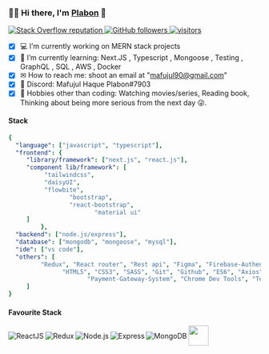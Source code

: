 ### :man_office_worker:  Hi there, I'm [Plabon](https://github.com/MafujulHaquePlabon) 👋

<p align="left">
       <a href="https://stackoverflow.com/users/19081882/mafujul-haque">
       <img alt="Stack Overflow reputation" src="https://img.shields.io/stackexchange/stackoverflow/r/19081882?color=orange&label=reputation&logo=stackoverflow">
       </a>
       <a href="https://github.com/MafujulHaquePlabon?tab=followers">
       <img alt="GitHub followers" src="https://img.shields.io/github/followers/MafujulHaquePlabon?color=green&logo=github">
       </a>
       <a href="https://github.com/MafujulHaquePlabon/">
       <img src="https://komarev.com/ghpvc/?username=MafujulHaquePlabon" alt="visitors" />
       </a>
  </p>

- [x] 💻 I’m currently working on MERN stack projects
- [x] 🌱 I’m currently learning: Next.JS , Typescript , Mongoose , Testing , GraphQL , SQL , AWS , Docker
- [x] ✉  How to reach me: shoot an email at "mafujul90@gmail.com"
- [x] 💬 Discord: Mafujul Haque Plabon#7903
- [x] 🎿 Hobbies other than coding: Watching movies/series, Reading book, Thinking about being more serious from the next day 😜.

#### Stack
```yaml
{
  "language": ["javascript", "typescript"],
  "frontend": {
     "library/framework": ["next.js", "react.js"],
     "component lib/framework": [
          "tailwindcss",
          "daisyUI",
          "flowbite",
                 "bootstrap",
                 "react-bootstrap",
                        "material ui"
     ]
         },
  "backend": ["node.js/express"], 
  "database": ["mongodb", "mongoose", "mysql"],
  "ide": ["vs code"],                     
  "others": [
         "Redux", "React router", "Rest api", "Figma", "Firebase-Authentication", "Netlify", "Surge", "Heroku",
               "HTML5", "CSS3", "SASS", "Git", "Github", "ES6", "Axios", "Chrome Dev tool", "JWT", "Map",
                      "Payment-Gateway-System", "Chrome Dev Tools", "Testing", "AWS", "Docker"
     ]
}
```
#### Favourite Stack

<div  style="display: flex;align-items: center;"><img align="left" alt="ReactJS" src="https://img.shields.io/badge/React-20232A?style=for-the-badge&logo=react&logoColor=61DAFB" />
<img align="left" alt="Redux" src="https://img.shields.io/badge/Redux-593D88?style=for-the-badge&logo=redux&logoColor=white" />
<img align="left" alt="Node.js" src="https://img.shields.io/badge/Node.js-43853D?style=for-the-badge&logo=node.js&logoColor=white" />
<img align="left" alt="Express" src="https://img.shields.io/badge/Express.js-404D59?style=for-the-badge" />
<img align="left" alt="MongoDB" src="https://img.shields.io/badge/Mongodb-3178c6?style=for-the-badge&logo=mongodb&logoColor=green" />
  <a href="https://www.linkedin.com/in/alaminopu/">
<img width="40px" src="https://media.giphy.com/media/M9gbBd9nbDrOTu1Mqx/giphy.gif" width="100"/>
  </a></div>

